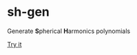 # sh-gen
Generate **S**pherical **H**armonics polynomials

[Try it](https://pajalal.github.io/sh-gen/)
